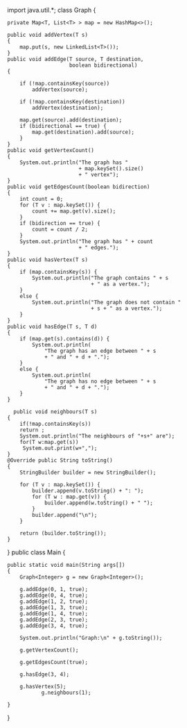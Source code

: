 import java.util.*;
class Graph<T> {

    private Map<T, List<T> > map = new HashMap<>();

    public void addVertex(T s)
    {
        map.put(s, new LinkedList<T>());
    }
    public void addEdge(T source, T destination,
                        boolean bidirectional)
    {

        if (!map.containsKey(source))
            addVertex(source);

        if (!map.containsKey(destination))
            addVertex(destination);

        map.get(source).add(destination);
        if (bidirectional == true) {
            map.get(destination).add(source);
        }
    }
    public void getVertexCount()
    {
        System.out.println("The graph has "
                           + map.keySet().size()
                           + " vertex");
    }
    public void getEdgesCount(boolean bidirection)
    {
        int count = 0;
        for (T v : map.keySet()) {
            count += map.get(v).size();
        }
        if (bidirection == true) {
            count = count / 2;
        }
        System.out.println("The graph has " + count
                           + " edges.");
    }
    public void hasVertex(T s)
    {
        if (map.containsKey(s)) {
            System.out.println("The graph contains " + s
                               + " as a vertex.");
        }
        else {
            System.out.println("The graph does not contain "
                               + s + " as a vertex.");
        }
    }
    public void hasEdge(T s, T d)
    {
        if (map.get(s).contains(d)) {
            System.out.println(
                "The graph has an edge between " + s
                + " and " + d + ".");
        }
        else {
            System.out.println(
                "The graph has no edge between " + s
                + " and " + d + ".");
        }
    }
  
      public void neighbours(T s)
    {
        if(!map.containsKey(s)) 
        return ;
        System.out.println("The neighbours of "+s+" are");
        for(T w:map.get(s))
         System.out.print(w+",");
    }
    @Override public String toString()
    {
        StringBuilder builder = new StringBuilder();

        for (T v : map.keySet()) {
            builder.append(v.toString() + ": ");
            for (T w : map.get(v)) {
                builder.append(w.toString() + " ");
            }
            builder.append("\n");
        }

        return (builder.toString());
    }
}
public class Main {

    public static void main(String args[])
    {
        Graph<Integer> g = new Graph<Integer>();

        g.addEdge(0, 1, true);
        g.addEdge(0, 4, true);
        g.addEdge(1, 2, true);
        g.addEdge(1, 3, true);
        g.addEdge(1, 4, true);
        g.addEdge(2, 3, true);
        g.addEdge(3, 4, true);

        System.out.println("Graph:\n" + g.toString());

        g.getVertexCount();

        g.getEdgesCount(true);

        g.hasEdge(3, 4);

        g.hasVertex(5);
               g.neighbours(1);

    }
}
